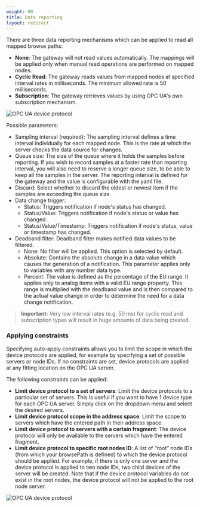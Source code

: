 ```yaml
---
weight: 90
title: Data reporting
layout: redirect
---
```


There are three data reporting mechanisms which can be applied to read all mapped browse paths:

- **None**: The gateway will not read values automatically. The mappings will be applied only when manual read operations are performed on mapped nodes.
- **Cyclic Read**: The gateway reads values from mapped nodes at specified interval rates in milliseconds. The minimum allowed rate is 50 milliseconds.
- **Subscription**: The gateway retrieves values by using OPC UA's own subscription mechanism.
  
![OPC UA device protocol](/images/device-protocols/opcua/opcua-data-reporting-subscription.png)

Possible parameters:

* Sampling interval (required): The sampling interval defines a time interval individually for each mapped node. This is the rate at which the server checks the data source for changes.
* Queue size: The size of the queue where it holds the samples before reporting. If you wish to record samples at a faster rate than reporting interval, you will also need to reserve a longer queue size, to be able to keep all the samples in the server. The reporting interval is defined for the gateway and the value is configurable with the yaml file.
* Discard: Select whether to discard the oldest or newest item if the samples are exceeding the queue size.
* Data change trigger:
	* Status: Triggers notification if node's status has changed.
	* Status/Value: Triggers notification if node's status or value has changed.
	* Status/Value/Timestamp: Triggers notification if node's status, value or timestamp has changed.
* Deadband filter: Deadband filter makes notified data values to be filtered.
	* None: No filter will be applied. This option is selected by default.
	* Absolute: Contains the absolute change in a data value which causes the generation of a notification. This parameter applies only to variables with any number data type.
	* Percent: The value is defined as the percentage of the EU range. It applies only to analog items with a valid EU range property. This range is multiplied with the deadband value and is then compared to the actual value change in order to determine the need for a data change notification.

> **Important:** Very low interval rates (e.g. 50 ms) for cyclic read and subscription types will result in huge amounts of data being created.

### Applying constraints

Specifying auto-apply constraints allows you to limit the scope in which the device protocols are applied, for example by specifying a set of possible servers or node IDs. If no constraints are set, device protocols are applied at any fitting location on the OPC UA server.

The following constraints can be applied:

- **Limit device protocol to a set of servers**: Limit the device protocols to a particular set of servers. This is useful if you want to have 1 device type for each OPC UA server. Simply click on the dropdown menu and select the desired servers.
- **Limit device protocol scope in the address space**: Limit the scope to servers which have the entered path in their address space.
- **Limit device protocol to servers with a certain fragment**: The device protocol will only be available to the servers which have the entered fragment.
- **Limit device protocol to specific root nodes ID**: A list of “root” node IDs (from which your browsePath is defined) to which the device protocol should be applied. For example, if there is only one server and the device protocol is applied to two node IDs, two child devices of the server will be created. Note that if the device protocol variables do not exist in the root nodes, the device protocol will not be applied to the root node server.

![OPC UA device protocol](/images/device-protocols/opcua/opcua-auto-constraints.png)

